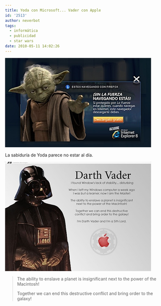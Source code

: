 ```yaml
---
title: Yoda con Microsoft... Vader con Apple
id: '2513'
author: neverbot
tags:
  - informática
  - publicidad
  - star wars
date: 2010-05-11 14:02:26
---
```


![201005111400.jpg](./yoda-con-microsoft-vader-con-apple/201005111400.jpg)

La sabiduría de Yoda parece no estar al día.

![201005111401.jpg](./yoda-con-microsoft-vader-con-apple/201005111401.jpg)  

> The ability to enslave a planet is insignificant next to the power of the Macintosh!
>
> Together we can end this destructive conflict and bring order to the galaxy!